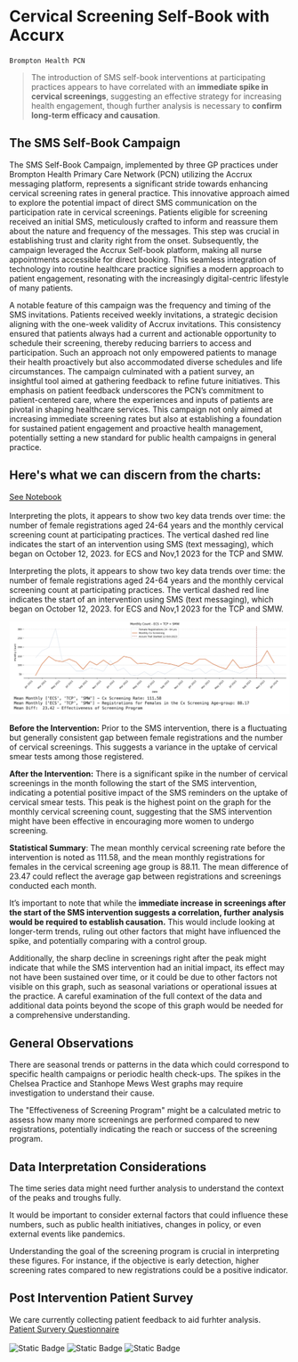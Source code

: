 # **Cervical Screening Self-Book with Accurx**
`Brompton Health PCN`

> The introduction of SMS self-book interventions at participating practices appears to have correlated with an **immediate spike in cervical screenings**, suggesting an effective strategy for increasing health engagement, though further analysis is necessary to **confirm long-term efficacy and causation**. 

## **The SMS Self-Book Campaign**
The SMS Self-Book Campaign, implemented by three GP practices under Brompton Health Primary Care Network (PCN) utilizing the Accrux messaging platform, represents a significant stride towards enhancing cervical screening rates in general practice. This innovative approach aimed to explore the potential impact of direct SMS communication on the participation rate in cervical screenings. Patients eligible for screening received an initial SMS, meticulously crafted to inform and reassure them about the nature and frequency of the messages. This step was crucial in establishing trust and clarity right from the onset. Subsequently, the campaign leveraged the Accrux Self-book platform, making all nurse appointments accessible for direct booking. This seamless integration of technology into routine healthcare practice signifies a modern approach to patient engagement, resonating with the increasingly digital-centric lifestyle of many patients.

A notable feature of this campaign was the frequency and timing of the SMS invitations. Patients received weekly invitations, a strategic decision aligning with the one-week validity of Accrux invitations. This consistency ensured that patients always had a current and actionable opportunity to schedule their screening, thereby reducing barriers to access and participation. Such an approach not only empowered patients to manage their health proactively but also accommodated diverse schedules and life circumstances. The campaign culminated with a patient survey, an insightful tool aimed at gathering feedback to refine future initiatives. This emphasis on patient feedback underscores the PCN’s commitment to patient-centered care, where the experiences and inputs of patients are pivotal in shaping healthcare services. This campaign not only aimed at increasing immediate screening rates but also at establishing a foundation for sustained patient engagement and proactive health management, potentially setting a new standard for public health campaigns in general practice.

## **Here's what we can discern from the charts**:
[See Notebook](CxScreeningTimeSeries.ipynb)<BR><BR>
Interpreting the plots, it appears to show two key data trends over time: the number of female registrations aged 24-64 years and the monthly cervical screening count at participating practices. The vertical dashed red line indicates the start of an intervention using SMS (text messaging), which began on October 12, 2023. for ECS and Nov,1 2023 for the TCP and SMW.

Interpreting the plots, it appears to show two key data trends over time: the number of female registrations aged 24-64 years and the monthly cervical screening count at participating practices. The vertical dashed red line indicates the start of an intervention using SMS (text messaging), which began on October 12, 2023. for ECS and Nov,1 2023 for the TCP and SMW.

![Show Chart](https://github.com/janduplessis883/Cervical-Screening-Self-Book-with-Accurx/blob/main/images/Cervical%20Screening%20Outcome.png?raw=true)

**Before the Intervention:** Prior to the SMS intervention, there is a fluctuating but generally consistent gap between female registrations and the number of cervical screenings. This suggests a variance in the uptake of cervical smear tests among those registered.

**After the Intervention:** There is a significant spike in the number of cervical screenings in the month following the start of the SMS intervention, indicating a potential positive impact of the SMS reminders on the uptake of cervical smear tests. This peak is the highest point on the graph for the monthly cervical screening count, suggesting that the SMS intervention might have been effective in encouraging more women to undergo screening.

**Statistical Summary**: The mean monthly cervical screening rate before the intervention is noted as 111.58, and the mean monthly registrations for females in the cervical screening age group is 88.11. The mean difference of 23.47 could reflect the average gap between registrations and screenings conducted each month.

It’s important to note that while the **immediate increase in screenings after the start of the SMS intervention suggests a correlation, further analysis would be required to establish causation.** This would include looking at longer-term trends, ruling out other factors that might have influenced the spike, and potentially comparing with a control group.

Additionally, the sharp decline in screenings right after the peak might indicate that while the SMS intervention had an initial impact, its effect may not have been sustained over time, or it could be due to other factors not visible on this graph, such as seasonal variations or operational issues at the practice. A careful examination of the full context of the data and additional data points beyond the scope of this graph would be needed for a comprehensive understanding.
## **General Observations**
There are seasonal trends or patterns in the data which could correspond to specific health campaigns or periodic health check-ups.
The spikes in the Chelsea Practice and Stanhope Mews West graphs may require investigation to understand their cause.


The "Effectiveness of Screening Program" might be a calculated metric to assess how many more screenings are performed compared to new registrations, potentially indicating the reach or success of the screening program.

## Data Interpretation Considerations
The time series data might need further analysis to understand the context of the peaks and troughs fully.

It would be important to consider external factors that could influence these numbers, such as public health initiatives, changes in policy, or even external events like pandemics.

Understanding the goal of the screening program is crucial in interpreting these figures. For instance, if the objective is early detection, higher screening rates compared to new registrations could be a positive indicator.

## **Post Intervention Patient Survey**
We care currently collecting patient feedback to aid furhter analysis.<BR>
[Patient Survery Questionnaire](https://docs.google.com/forms/d/e/1FAIpQLSc_iWioKWfGq01BLFWX47sINgZhDGwaspM3yo0ewbQUES3FMw/viewform)
<BR><BR>
![Static Badge](https://img.shields.io/badge/GitHub-janduplessis883-%23aabd3b)  ![Static Badge](https://img.shields.io/badge/Python-3.10.6-%23ae4f4d) ![Static Badge](https://img.shields.io/badge/Telegram-%40jdp145-%2354a7e5?logo=telegram)<BR>
